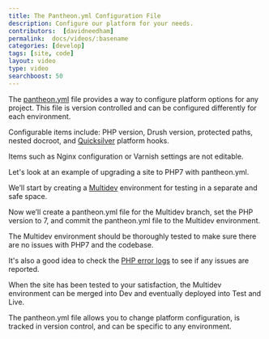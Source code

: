 ```yaml
---
title: The Pantheon.yml Configuration File
description: Configure our platform for your needs.
contributors:  [davidneedham]
permalink:  docs/videos/:basename
categories: [develop]
tags: [site, code]
layout: video
type: video
searchboost: 50
---
```


<Youtube src="SM3QlNGgyBo" title="Pantheon.yml" />

The [pantheon.yml](/pantheon-yml) file provides a way to configure platform options for any project. This file is version controlled and can be configured differently for each environment.

Configurable items include: PHP version, Drush version, protected paths, nested docroot, and [Quicksilver](/guides/quicksilver) platform hooks.

Items such as Nginx configuration or Varnish settings are not editable.

Let's look at an example of upgrading a site to PHP7 with pantheon.yml.

We’ll start by creating a [Multidev](/guides/multidev) environment for testing in a separate and safe space.

Now we’ll create a pantheon.yml file for the Multidev branch, set the PHP version to 7, and commit the pantheon.yml file to the Multidev environment.

The Multidev environment should be thoroughly tested to make sure there are no issues with PHP7 and the codebase.

It's also a good idea to check the [PHP error logs](/logs) to see if any issues are reported.

When the site has been tested to your satisfaction, the Multidev environment can be merged into Dev and eventually deployed into Test and Live.

The pantheon.yml file allows you to change platform configuration, is tracked in version control, and can be specific to any environment.
